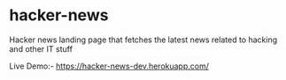 # hacker-news

Hacker news landing page that fetches the latest news related to hacking and other IT stuff

Live Demo:- https://hacker-news-dev.herokuapp.com/
